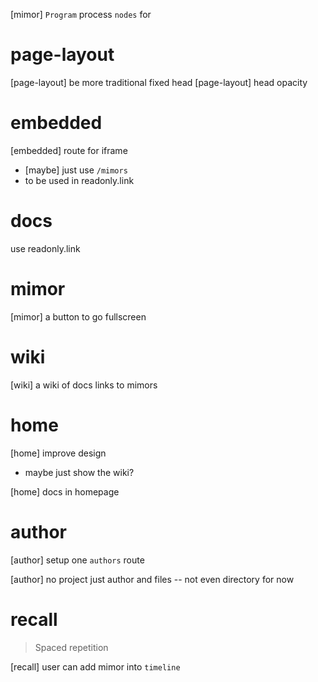 [mimor] `Program` process `nodes` for <metadata>

# page-layout

[page-layout] be more traditional fixed head
[page-layout] head opacity

# embedded

[embedded] route for iframe

- [maybe] just use `/mimors`
- to be used in readonly.link

# docs

use readonly.link

# mimor

[mimor] a button to go fullscreen

# wiki

[wiki] a wiki of docs links to mimors

# home

[home] improve design

- maybe just show the wiki?

[home] docs in homepage

# author

[author] setup one `authors` route

[author] no project just author and files -- not even directory for now

# recall

> Spaced repetition

[recall] user can add mimor into `timeline`
